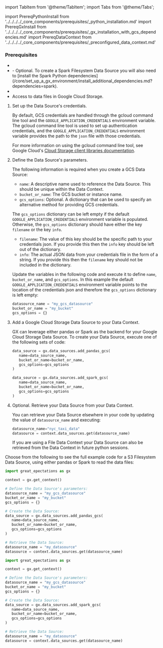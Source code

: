 import TabItem from '@theme/TabItem';
import Tabs from '@theme/Tabs';

import PrereqPythonInstall from '../../../../_core_components/prerequisites/_python_installation.md'
import PrereqGxInstall from '../../../../_core_components/prerequisites/_gx_installation_with_gcs_dependencies.md'
import PrereqDataContext from '../../../../_core_components/prerequisites/_preconfigured_data_context.md'

### Prerequisites
- <PrereqPythonInstall/>
- <PrereqGxInstall/>
  - Optional. To create a Spark Filesystem Data Source you will also need to [install the Spark Python dependencies](/core/set_up_a_gx_environment/install_additional_dependencies.md?dependencies=spark).
- <PrereqDataContext/>
- Access to data files in Google Cloud Storage.

<Tabs>

<TabItem value="procedure" label="Procedure">

1. Set up the Data Source's credentials.

   By default, GCS credentials are handled through the gcloud command line tool and the `GOOGLE_APPLICATION_CREDENTIALS` environment variable.  The gcloud command line tool is used to set up authentication credentials, and the `GOOGLE_APPLICATION_CREDENTIALS` environment variable provides the path to the `json` file with those credentials.

   For more information on using the gcloud command line tool, see Google Cloud's [Cloud Storage client libraries documentation](https://cloud.google.com/storage/docs/reference/libraries).

2. Define the Data Source's parameters.

   The following information is required when you create a GCS Data Source:

   - `name`: A descriptive name used to reference the Data Source.  This should be unique within the Data Context.
   - `bucket_or_name`: The GCS bucket or instance name.
   - `gcs_options`: Optional. A dictionary that can be used to specify an alternative method for providing GCS credentials.
   
   The `gcs_options` dictionary can be left empty if the default `GOOGLE_APPLICATION_CREDENTIALS` environment variable is populated.  Otherwise, the `gcs_options` dictionary should have either the key `filename` or the key `info`.

   - `filename`: The value of this key should be the specific path to your credentials json.  If you provide this then the `info` key should be left out of the dictionary.
   - `info`: The actual JSON data from your credentials file in the form of a string.  If you provide this then the `filename` key should not be included in the dictionary.

   Update the variables in the following code and execute it to define `name`, `bucket_or_name`, and `gcs_options`. In this example the default `GOOGLE_APPLICATION_CREDENTIALS` environment variable points to the location of the credentials json and therefore the `gcs_options` dictionary is left empty:  

   ```python title="Python"
   datasource_name = "my_gcs_datasource"
   bucket_or_name = "my_bucket"
   gcs_options = {}
   ```

3. Add a Google Cloud Storage Data Source to your Data Context.

   GX can leverage either pandas or Spark as the backend for your Google Cloud Storage Data Source.  To create your Data Source, execute one of the following sets of code:

   <Tabs queryString="data_source_type" groupId="data_source_type" defaultValue='pandas_filesystem'>

   <TabItem value="pandas_filesystem" label="pandas">

   ```python title="Python"
   data_source = gx.data_sources.add_pandas_gcs(
      name=data_source_name,
      bucket_or_name=bucket_or_name,
      gcs_options=gcs_options
   )
   ```

   </TabItem>

   <TabItem value="spark" label="Spark">

   ```python title="Python"
   data_source = gx.data_sources.add_spark_gcs(
      name=data_source_name,
      bucket_or_name=bucket_or_name,
      gcs_options=gcs_options
   )
   ```

   </TabItem>

   </Tabs>

4. Optional. Retrieve your Data Source from your Data Context.

   You can retrieve your Data Source elsewhere in your code by updating the value of `datasource_name` and executing:

   ```python title="Python"
   datasource_name="nyc_taxi_data"
   datasource = context.data_sources.get(datasource_name)
   ```

   If you are using a File Data Context your Data Source can also be retrieved from the Data Context in future python sessions.

</TabItem>

<TabItem value="sample_code" label="Sample code">

   Choose from the following to see the full example code for a S3 Filesystem Data Source, using either pandas or Spark to read the data files:

   <Tabs queryString="data_source_type" groupId="data_source_type" defaultValue='pandas_filesystem'>

   <TabItem value="pandas_filesystem" label="pandas example">

   ```python title="Python"
   import great_epectations as gx

   context = gx.get_context()

   # Define the Data Source's parameters:
   datasource_name = "my_gcs_datasource"
   bucket_or_name = "my_bucket"
   gcs_options = {}
   
   # Create the Data Source:
   data_source = gx.data_sources.add_pandas_gcs(
      name=data_source_name,
      bucket_or_name=bucket_or_name,
      gcs_options=gcs_options
   )
   
   # Retrieve the Data Source:
   datasource_name = "my_datasource"
   datasource = context.data_sources.get(datasource_name)
   ```

   </TabItem>

   <TabItem value="spark" label="Spark example">

   ```python title="Python"
   import great_epectations as gx

   context = gx.get_context()

   # Define the Data Source's parameters:
   datasource_name = "my_gcs_datasource"
   bucket_or_name = "my_bucket"
   gcs_options = {}
   
   # Create the Data Source:
   data_source = gx.data_sources.add_spark_gcs(
      name=data_source_name,
      bucket_or_name=bucket_or_name,
      gcs_options=gcs_options
   )

   # Retrieve the Data Source:
   datasource_name = "my_datasource"
   datasource = context.data_sources.get(datasource_name)
   ```

   </TabItem>

   </Tabs>

</TabItem>

</Tabs>